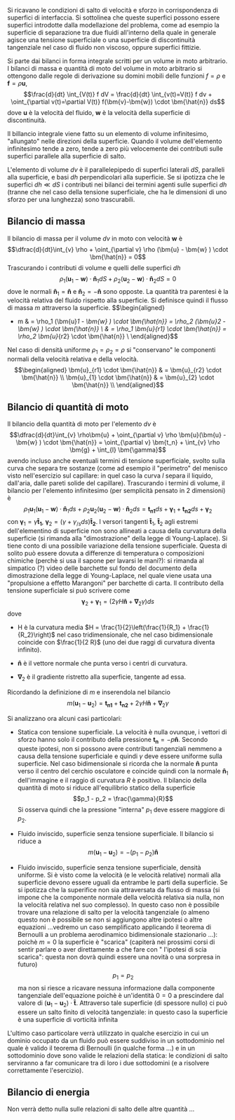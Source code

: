 Si ricavano le condizioni di salto di velocità e sforzo in
corrispondenza di superfici di interfaccia. Si sottolinea che queste
superfici possono essere superfici introdotte dalla modellazione del
problema, come ad esempio la superficie di separazione tra due fluidi
all'interno della quale in generale agisce una tensione superficiale o
una superficie di discontinuità tangenziale nel caso di fluido non
viscoso, oppure superfici fittizie.

Si parte dai bilanci in forma integrale scritti per un volume in moto
arbitrario. I bilanci di massa e quantità di moto del volume in moto
arbitrario si ottengono dalle regole di derivazione su domini mobili
delle funzioni $f = \rho$ e $\bm{f} = \rho \bm{u}$,
$$\frac{d}{dt} \int_{V(t)} f dV 
    = \frac{d}{dt} \int_{v(t)=V(t)} f dv + \oint_{\partial v(t)=\partial V(t)} f(\bm{v}-\bm{w}) \cdot \bm{\hat{n}} ds$$
dove $\bm{u}$ è la velocità del fluido, $\bm{w}$ è la velocità della
superficie di discontinuità.

Il billancio integrale viene fatto su un elemento di volume
infinitesimo, "allungato" nelle direzioni della superficie. Quando il
volume dell'elemento infinitesimo tende a zero, tende a zero più
velocemente dei contributi sulle superfici parallele alla superficie di
salto.

L'elemento di volume $dv$ è il parallelepipedo di superfici laterali
$dS$, paralleli alla superficie, e basi $dh$ perpendicolari alla
superficie. Se si ipotizza che le superfici $dh \ll dS$ i contributi nei
bilanci dei termini agenti sulle superfici $dh$ (tranne che nel caso
della tensione superficiale, che ha le dimensioni di uno sforzo per una
lunghezza) sono trascurabili.

Bilancio di massa
-----------------

Il bilancio di massa per il volume $dv$ in moto con velocità $\bm{w}$ è
$$\dfrac{d}{dt}\int_{v} \rho + \oint_{\partial v} \rho (\bm{u} - \bm{w} ) \cdot \bm{\hat{n}} = 0$$
Trascurando i contributi di volume e quelli delle superfici $dh$
$$\rho_1 (\bm{u}_1 - \bm{w} ) \cdot \bm{\hat{n}}_1 dS +  \rho_2 (\bm{u}_2 - \bm{w} ) \cdot \bm{\hat{n}}_2 dS = 0$$
dove le normali $\bm{\hat{n}}_1 = \bm{\hat{n}}$ e
$\bm{\hat{n}}_2 = -\bm{\hat{n}}$ sono opposte. La quantità tra parentesi
è la velocità relativa del fluido rispetto alla superficie. Si definisce
quindi il flusso di massa $m$ attraverso la superficie.
$$\begin{aligned}
 - m & = \rho_1 (\bm{u}_1 - \bm{w} ) \cdot \bm{\hat{n}} = \rho_2 (\bm{u}_2 - \bm{w} ) \cdot \bm{\hat{n}} \\
   & = \rho_1  \bm{u}_{r1} \cdot \bm{\hat{n}} = \rho_2 \bm{u}_{r2} \cdot \bm{\hat{n}} \\
\end{aligned}$$

Nel caso di densità uniforme $\rho_1 = \rho_2 = \rho$ si "conservano" le
componenti normali della velocità relativa e della velocità.
$$\begin{aligned}
  \bm{u}_{r1} \cdot \bm{\hat{n}} & = \bm{u}_{r2} \cdot \bm{\hat{n}} \\
  \bm{u}_{1}  \cdot \bm{\hat{n}} & = \bm{u}_{2}  \cdot \bm{\hat{n}} \\
\end{aligned}$$

Bilancio di quantità di moto
----------------------------

Il bilancio della quantità di moto per l'elemento $dv$ è
$$\dfrac{d}{dt}\int_{v} \rho\bm{u} + \oint_{\partial v} \rho \bm{u}(\bm{u} - \bm{w} ) \cdot \bm{\hat{n}} = \oint_{\partial v} \bm{t_n} + \int_{v} \rho \bm{g} + \int_{l} \bm{\gamma}$$
avendo incluso anche eventuali termini di tensione superficiale, svolto
sulla curva che separa tre sostanze (come ad esempio il "perimetro" del
menisco visto nell'esercizio sul capillare: in quel caso la curva $l$
separa il liquido, dall'aria, dalle pareti solide del capillare).
Trascurando i termini di volume, il bilancio per l'elemento infinitesimo
(per semplicità pensato in 2 dimensioni) è
$$\rho_1 \bm{u}_1 (\bm{u}_1 - \bm{w})\cdot \bm{\hat{n}}_1 ds + \rho_2 \bm{u}_2 (\bm{u}_2 -\bm{w}) \cdot \bm{\hat{n}}_2 ds =
    \bm{t_{n1}} ds + \bm{\gamma}_1  + \bm{t_{n2}} ds + \bm{\gamma}_2$$
con $\bm{\gamma}_1 = \gamma \bm{\hat{t}_1}$,
$\bm{\gamma}_2 = (\gamma + \gamma_{/s} ds) \bm{\hat{t}_2}$. I versori
tangenti $\bm{\hat{t}}_1$, $\bm{\hat{t}}_2$ agli estremi dell'elementino
di superficie non sono allineati a causa della curvatura della
superficie (si rimanda alla "dimostrazione" della legge di
Young-Laplace). Si tiene conto di una possibile variazione della
tensione superficiale. Questa di solito può essere dovuta a differenze
di temperatura o composizioni chimiche (perchè si usa il sapone per
lavarsi le mani?): si rimanda al simpatico (?) video delle barchette sul
fondo del documento della dimostrazione della legge di Young-Laplace,
nel quale viene usata una "propulsione a effetto Marangoni" per
barchette di carta. Il contributo della tensione superficiale si può
scrivere come
$$\bm{\gamma}_2 + \bm{\gamma}_1 = (2 \gamma H \bm{\hat{n}} + \bm{\nabla}_2 \gamma )ds$$
dove

-   H è la curvatura media
    $H = \frac{1}{2}\left(\frac{1}{R_1} + \frac{1}{R_2}\right)$ nel caso
    tridimensionale, che nel caso bidimensionale coincide con
    $\frac{1}{2 R}$ (uno dei due raggi di curvatura diventa infinito).

-   $\bm{\hat{n}}$ è il vettore normale che punta verso i centri di
    curvatura.

-   $\bm{\nabla}_2$ è il gradiente ristretto alla superficie, tangente
    ad essa.

Ricordando la definizione di $m$ e inserendola nel bilancio
$$m ( \bm{u}_1 - \bm{u}_2 ) =
    \bm{t_{n1}} + \bm{t_{n2}} + 2 \gamma H \bm{\hat{n}} + \bm{\nabla}_2 \gamma$$

Si analizzano ora alcuni casi particolari:

-   Statica con tensione superficiale. La velocità è nulla ovunque, i
    vettori di sforzo hanno solo il contributo della pressione
    $\bm{t_n} = -p \bm{\hat{n}}$. Secondo queste ipotesi, non si possono
    avere contributi tangenziali nemmeno a causa della tensione
    superficiale e quindi $\gamma$ deve essere uniforme sulla
    superficie. Nel caso bidimensionale si ricorda che la normale
    $\bm{\hat{n}}$ punta verso il centro del cerchio osculatore e
    coincide quindi con la normale $\bm{\hat{n}}_1$ dell'immagine e il
    raggio di curvatura $R$ è positivo. Il bilancio della quantità di
    moto si riduce all'equilibrio statico della superficie
    $$p_1 - p_2 = \frac{\gamma}{R}$$ Si osserva quindi che la pressione
    "interna" $p_1$ deve essere maggiore di $p_2$.

-   Fluido inviscido, superficie senza tensione superficiale. Il
    bilancio si riduce a
    $$m ( \bm{u}_1 - \bm{u}_2 ) = - (p_1 - p_2) \bm{\hat{n}}$$

-   Fluido inviscido, superficie senza tensione superficiale, densità
    uniforme. Si è visto come la velocità (e le velocità relative)
    normali alla superficie devono essere uguali da entrambe le parti
    della superficie. Se si ipotizza che la superifice non sia
    attraversata da flusso di massa (si impone che la componente normale
    della velocità relativa sia nulla, non la velocità relativa nel suo
    complesso). In questo caso non è possibile trovare una relazione di
    salto per la velocità tangenziale (o almeno questo non è possibile
    se non si aggiungono altre ipotesi o altre equazioni ...vedremo un
    caso semplificato applicando il teorema di Bernoulli a un problema
    aerodinamico bidimensionale stazionario ...): poichè $m=0$ la
    superficie è "scarica" (capiterà nei prossimi corsi di sentir
    parlare o aver direttamente a che fare con " l'ipotesi di scia
    scarica": questa non dovrà quindi essere una novità o una sorpresa
    in futuro) $$p_1 = p_2$$ ma non si riesce a ricavare nessuna
    informazione dalla componente tangenziale dell'equazione poichè è
    un'identità $0=0$ a prescindere dal valore di
    $( \bm{u}_1 - \bm{u}_2 )\cdot \bm{\hat{t}}$. Attraverso tale
    superficie (di spessore nullo) ci può essere un salto finito di
    velocità tangenziale: in questo caso la superficie è una superficie
    di vorticità infinita

L'ultimo caso particolare verrà utilizzato in qualche esercizio in cui
un dominio occupato da un fluido può essere suddiviso in un sottodominio
nel quale è valido il teorema di Bernoulli (in qualche forma ...) e in
un sottodominio dove sono valide le relazioni della statica: le
condizioni di salto serviranno a far comunicare tra di loro i due
sottodomini (e a risolvere correttamente l'esercizio).

Bilancio di energia
-------------------

Non verrà detto nulla sulle relazioni di salto delle altre quantità ...
